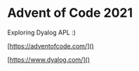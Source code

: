 # Advent of Code 2021

Exploring Dyalog APL :)

[https://adventofcode.com/]()

[https://www.dyalog.com/]()
